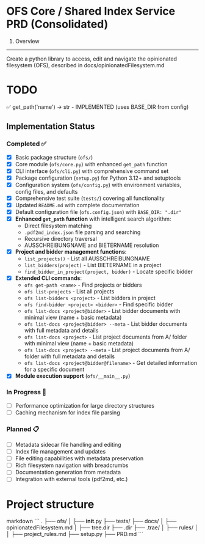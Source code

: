 # OFS Core / Shared Index Service PRD (Consolidated)

1. Overview

---

Create a python library to access, edit and navigate the opinionated filesystem (OFS), described in docs/opinionatedFilesystem.md

# TODO

✅ get_path('name') -> str - IMPLEMENTED (uses BASE_DIR from config)

## Implementation Status

### Completed ✅
- [x] Basic package structure (`ofs/`)
- [x] Core module (`ofs/core.py`) with enhanced `get_path` function
- [x] CLI interface (`ofs/cli.py`) with comprehensive command set
- [x] Package configuration (`setup.py`) for Python 3.12+ and setuptools
- [x] Configuration system (`ofs/config.py`) with environment variables, config files, and defaults
- [x] Comprehensive test suite (`tests/`) covering all functionality
- [x] Updated `README.md` with complete documentation
- [x] Default configuration file (`ofs.config.json`) with `BASE_DIR: ".dir"`
- [x] **Enhanced `get_path` function** with intelligent search algorithm:
  - Direct filesystem matching
  - `.pdf2md_index.json` file parsing and searching
  - Recursive directory traversal
  - AUSSCHREIBUNGNAME and BIETERNAME resolution
- [x] **Project and bidder management functions**:
  - `list_projects()` - List all AUSSCHREIBUNGNAME
  - `list_bidders(project)` - List BIETERNAME in a project
  - `find_bidder_in_project(project, bidder)` - Locate specific bidder
- [x] **Extended CLI commands**:
  - `ofs get-path <name>` - Find projects or bidders
  - `ofs list-projects` - List all projects
  - `ofs list-bidders <project>` - List bidders in project
  - `ofs find-bidder <project> <bidder>` - Find specific bidder
  - `ofs list-docs <project@bidder>` - List bidder documents with minimal view (name + basic metadata)
  - `ofs list-docs <project@bidder> --meta` - List bidder documents with full metadata and details
  - `ofs list-docs <project>` - List project documents from A/ folder with minimal view (name + basic metadata)
  - `ofs list-docs <project> --meta` - List project documents from A/ folder with full metadata and details
  - `ofs list-docs <project@bidder@filename>` - Get detailed information for a specific document
- [x] **Module execution support** (`ofs/__main__.py`)

### In Progress 🚧
- [ ] Performance optimization for large directory structures
- [ ] Caching mechanism for index file parsing

### Planned 📋
- [ ] Metadata sidecar file handling and editing
- [ ] Index file management and updates
- [ ] File editing capabilities with metadata preservation
- [ ] Rich filesystem navigation with breadcrumbs
- [ ] Documentation generation from metadata
- [ ] Integration with external tools (pdf2md, etc.)

# Project structure

markdown ´´´
.
├── ofs/
│ ├── **init**.py
├── tests/
├── docs/
│ ├── opinionatedFilesystem.md
│ ├── tree.dir
├── .dir
├── .trae/
│ ├── rules/
│ │ ├── project_rules.md
├── setup.py
├── PRD.md
´´´
